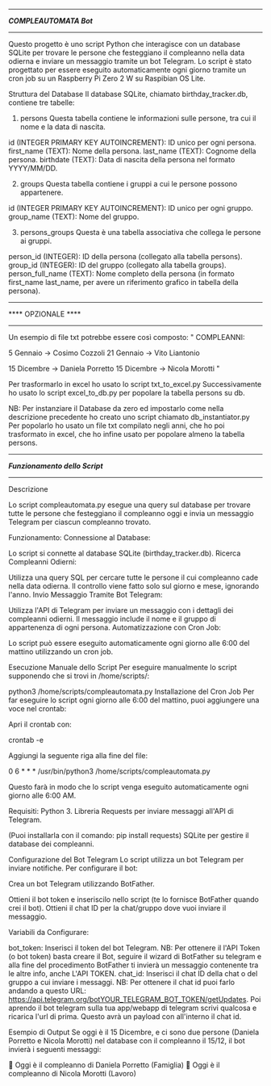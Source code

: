********************************
*******COMPLEAUTOMATA Bot*******
********************************

Questo progetto è uno script Python che interagisce con un database SQLite per trovare le persone che festeggiano il compleanno nella data odierna e inviare un messaggio tramite un bot Telegram. Lo script è stato progettato per essere eseguito automaticamente ogni giorno tramite un cron job su un Raspberry Pi Zero 2 W su Raspibian OS Lite.

Struttura del Database
Il database SQLite, chiamato birthday_tracker.db, contiene tre tabelle:

1. persons
Questa tabella contiene le informazioni sulle persone, tra cui il nome e la data di nascita.

id (INTEGER PRIMARY KEY AUTOINCREMENT): ID unico per ogni persona.
first_name (TEXT): Nome della persona.
last_name (TEXT): Cognome della persona.
birthdate (TEXT): Data di nascita della persona nel formato YYYY/MM/DD.

2. groups
Questa tabella contiene i gruppi a cui le persone possono appartenere.

id (INTEGER PRIMARY KEY AUTOINCREMENT): ID unico per ogni gruppo.
group_name (TEXT): Nome del gruppo.

3. persons_groups
Questa è una tabella associativa che collega le persone ai gruppi.

person_id (INTEGER): ID della persona (collegato alla tabella persons).
group_id (INTEGER): ID del gruppo (collegato alla tabella groups).
person_full_name (TEXT): Nome completo della persona (in formato first_name last_name, per avere un riferimento grafico in tabella della persona).


*******************
**** OPZIONALE ****
*******************

Un esempio di file txt potrebbe essere così composto:
"
COMPLEANNI:

5  Gennaio -> Cosimo Cozzoli
21 Gennaio -> Vito Liantonio

15 Dicembre -> Daniela Porretto
15 Dicembre -> Nicola Morotti
"

Per trasformarlo in excel ho usato lo script txt_to_excel.py
Successivamente ho usato lo script excel_to_db.py per popolare la tabella persons su db.


NB: Per instanziare il Database da zero ed impostarlo come nella descrizione precedente ho creato uno script chiamato db_instantiator.py
Per popolarlo ho usato un file txt compilato negli anni, che ho poi trasformato in excel, che ho infine usato per popolare almeno la tabella persons.


********************************
***Funzionamento dello Script***
********************************

Descrizione

Lo script compleautomata.py esegue una query sul database per trovare tutte le persone che festeggiano il compleanno oggi e invia un messaggio Telegram per ciascun compleanno trovato.

Funzionamento:
Connessione al Database:

Lo script si connette al database SQLite (birthday_tracker.db).
Ricerca Compleanni Odierni:

Utilizza una query SQL per cercare tutte le persone il cui compleanno cade nella data odierna. Il controllo viene fatto solo sul giorno e mese, ignorando l'anno.
Invio Messaggio Tramite Bot Telegram:

Utilizza l'API di Telegram per inviare un messaggio con i dettagli dei compleanni odierni.
Il messaggio include il nome e il gruppo di appartenenza di ogni persona.
Automatizzazione con Cron Job:

Lo script può essere eseguito automaticamente ogni giorno alle 6:00 del mattino utilizzando un cron job.

Esecuzione Manuale dello Script
Per eseguire manualmente lo script supponendo che si trovi in /home/scripts/:

python3 /home/scripts/compleautomata.py
Installazione del Cron Job
Per far eseguire lo script ogni giorno alle 6:00 del mattino, puoi aggiungere una voce nel crontab:

Apri il crontab con:

crontab -e

Aggiungi la seguente riga alla fine del file:

0 6 * * * /usr/bin/python3 /home/scripts/compleautomata.py

Questo farà in modo che lo script venga eseguito automaticamente ogni giorno alle 6:00 AM.

Requisiti:
Python 3.
Libreria Requests per inviare messaggi all'API di Telegram.

(Puoi installarla con il comando:   pip install requests)
SQLite per gestire il database dei compleanni.

Configurazione del Bot Telegram
Lo script utilizza un bot Telegram per inviare notifiche. Per configurare il bot:

Crea un bot Telegram utilizzando BotFather.

Ottieni il bot token e inseriscilo nello script (te lo fornisce BotFather quando crei il bot).
Ottieni il chat ID per la chat/gruppo dove vuoi inviare il messaggio.

Variabili da Configurare:

bot_token: Inserisci il token del bot Telegram.
    NB: Per ottenere il l'API Token (o bot token) basta creare il Bot, seguire il wizard di BotFather su telegram e alla fine del procedimento BotFather ti invierà un messaggio contenente tra le altre info, anche L'API TOKEN.
chat_id: Inserisci il chat ID della chat o del gruppo a cui inviare i messaggi.
    NB: Per ottenere il chat id puoi farlo andando a questo URL: https://api.telegram.org/botYOUR_TELEGRAM_BOT_TOKEN/getUpdates. Poi aprendo il bot telegram sulla tua app/webapp di telegram scrivi qualcosa e ricarica l'url di prima. Questo avrà un payload con all'interno il chat id.
    


Esempio di Output
Se oggi è il 15 Dicembre, e ci sono due persone (Daniela Porretto e Nicola Morotti) nel database con il compleanno il 15/12, il bot invierà i seguenti messaggi:

🎉 Oggi è il compleanno di Daniela Porretto (Famiglia)
🎉 Oggi è il compleanno di Nicola Morotti (Lavoro)